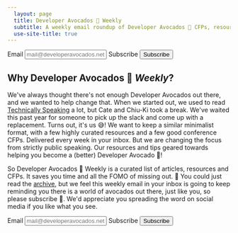 ```yaml
---
  layout: page
  title: Developer Avocados 🥑 Weekly
  subtitle: A weekly email roundup of Developer Avocados 🥑 CFPs, resources and articles. Curated by avocados, for avocados.
  use-site-title: true
---
```


<form class="subscribe" action="https://tinyletter.com/developeravocados" method="post" target="popupwindow" onsubmit="window.open('https://tinyletter.com/developeravocados', 'popupwindow', 'scrollbars=yes,width=800,height=600');return true">
  <label for="tlemail-top">Email</label>
  <input type="text" name="email" id="tlemail-top" placeholder="mail@developeravocados.net" />
  <input type="hidden" value="1" name="embed"/>
  <label for="tlsubmit-top">Subscribe</label>
  <input id="tlsubmit-top" type="submit" value="Subscribe" />
</form>

## Why Developer Avocados 🥑 _Weekly_?

We've always thought there's not enough Developer Avocados out there, and we wanted to help change that. When we started out, we used to read [Technically Speaking](https://techspeak.email/) a lot, but Cate and Chiu-Ki took a break. We've waited this past year for someone to pick up the slack and come up with a replacement. Turns out, it's us 😅! We want to keep a similar minimalist format, with a few highly curated resources and a few good conference CFPs. Delivered every  week in your inbox. But we are changing the focus from strictly public  speaking. Our resources and tips geared towards helping you become a (better) Developer Avocado 🥑!

So Developer Avocados 🥑 Weekly is a curated list of articles, resources and CFPs. It saves you time and all the FOMO of missing out. 💌 You could just read the [archive](https://tinyletter.com/developeravocados/archive), but we feel this weekly email in your inbox is going to keep reminding you there is a world of avocados out there, just like you, so please subscribe 💚. We'd appreciate you spreading the word on social media if you like what you see.

 <form class="subscribe" action="https://tinyletter.com/developeravocados" method="post" target="popupwindow" onsubmit="window.open('https://tinyletter.com/developeravocados', 'popupwindow', 'scrollbars=yes,width=800,height=600');return true">
   <label for="tlemail">Email</label>
   <input type="text" name="email" id="tlemail" placeholder="mail@developeravocados.net" />
   <input type="hidden" value="1" name="embed"/>
   <label for="tlsubmit">Subscribe</label>
   <input id="tlsubmit" type="submit" value="Subscribe" />
 </form>
